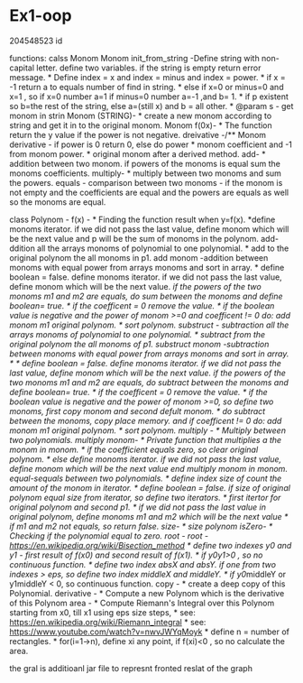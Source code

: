 # Ex1-oop
204548523 id

functions: calss Monom
Monom init_from_string -Define string with non-capital letter. define two variables. if the string is empty return error message.
	 * Define index = x and index = minus and index = power.
	 * if x = -1 return a to equals number of find in string.
	 * else if x=0 or minus=0 and x=1 , so if x=0 number a=1 if minus=0 number a=-1 ,and b= 1.
	 * if p existent so b=the rest of the string, else a=(still x) and b = all other.
	 * @param s - get monom in strin
 Monom (STRING)-	 * create a new monom according to string and get it in to the original monom.
Monom f(0x)-	 * The function return the y value if the power is not negative.
dreivative -/** Monom derivative - if power is 0 return 0, else do power * monom coefficient and -1 from monom power.
	 * original monom after a derived method.
   add- 	 * addition between two monom. if powers of the monoms is equal sum the monoms coefficients.
multiply-	 * multiply between two monoms and sum the powers.
equals - comparison between two monoms - if the monom is not empty and the coefficients are equal
	 and the powers are equals as well so the monoms are equal. 


class Polynom - f(x) - * Finding the function result when y=f(x). 
	 *define monoms iterator. if we did not pass the last value, define monom which will be the next value and p will be the sum 
	 of monoms in the polynom.
 add-ddition all the arrays monoms of polynomial to one polynomial. 
	 * add to the original polynom the all monoms in p1.
   add monom -addition between monoms with equal power from arrays monoms and sort in array.
	 * define boolean = false. define monoms iterator. if we did not pass the last value, define monom which will be the next value.
	 *if the powers of the two monoms m1 and m2 are equals, do sum between the monoms and define boolean= true. 
	 * if the coefficent = 0 remove the value.
	 * if the boolean value is negative and the power of monom >=0 and coefficent != 0 do: add monom m1 original polynom.
	 * sort polynom.
   substruct - subtraction all the arrays monoms of polynomial to one polynomial.
	 * subtract from the original polynom the all monoms of p1.
   substruct monom -subtraction between monoms with equal power from arrays monoms and sort in array.
	 *  * define boolean = false. define monoms iterator. if we did not pass the last value, define monom which will be the next value.
	 *if the powers of the two monoms m1 and m2 are equals, do subtract between the monoms and define boolean= true. 
	 * if the coefficent = 0 remove the value.
	 * if the boolean value is negative and the power of monom >=0, so define two monoms, first copy monom and second defult monom.
	 * do subtract between the monoms, copy place memory. and if coefficent != 0 do: add monom m1 original polynom.
	 * sort polynom.
   multiply -	 * Multiply between two polynomials.
multiply monom-
	 * Private function that multiplies a the monom in monom.
	 * if the coefficient equals zero, so clear original polynom.
	 * else define monoms iterator. if we did not pass the last value, define monom which will be the next value
	 end multiply monom in monom. 
   equal-sequals between two polynomials. 
	 * define index size of count the amount of the monom in iterator.
	 * define boolean = false. if size of original polynom equal size from iterator, so define two iterators.
	 * first itertor for original polynom and second p1.
	 * if we did not pass the last value in original polynom, define monoms m1 and m2 which will be the next value
	 * if m1 and m2 not equals, so return false.
   size- 	 * size polynom
   isZero- 	 * Checking if the polynomial equal to zero.
   root - root - https://en.wikipedia.org/wiki/Bisection_method
	 * define two indexes y0 and y1 - first result of f(x0) and second result of f(x1).
	 * if y0*y1>0 , so no continuous function.
	 * define two index absX and absY. if one from two indexes > eps, so define two index middleX and middleY.
	 * if y0*middleY or y1middleY < 0, so continuous function.
   copy -	 * create a deep copy of this Polynomial.
   derivative -	 * Compute a new Polynom which is the derivative of this Polynom
   area -
	 * Compute Riemann's Integral over this Polynom starting from x0, till x1 using eps size steps,
	 * see: https://en.wikipedia.org/wiki/Riemann_integral
	 * see: https://www.youtube.com/watch?v=nwvJWYqMoyk
	 * define n = number of rectangles.
	 * for(i=1->n), define xi any point, if f(xi)<0 , so no calculate the area.




 the gral is additioanl jar file to represnt fronted reslat of the graph








